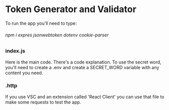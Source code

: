 # Token Generator and Validator

To run the app you'll need to type:

###### npm i expres jsonwebtoken dotenv cookie-parser

### index.js

Here is the main code. There's a code explanation. To use the secret word, you'll need to create a .env and create a SECRET_WORD variable with any content you need.

### .http

If you use VSC and an extension called 'React Client' you can use that file to make some requests to test the app.